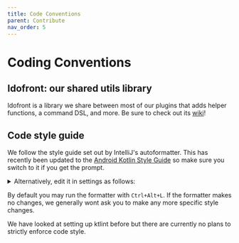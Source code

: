 ```yaml
---
title: Code Conventions
parent: Contribute
nav_order: 5
---
```


# Coding Conventions

## Idofront: our shared utils library

Idofront is a library we share between most of our plugins that adds helper functions, a command DSL, and more. Be sure to check out its [wiki](https://github.com/MineInAbyss/Idofront/wiki)!

## Code style guide

We follow the style guide set out by IntelliJ's autoformatter. This has recently been updated to the [Android Kotlin Style Guide](https://developer.android.com/kotlin/style-guide) so make sure you switch to it if you get the prompt.

<details>
  <summary>Alternatively, edit it in settings as follows:</summary>
  <img src="https://user-images.githubusercontent.com/16233018/115119043-6d144600-9f74-11eb-9ec2-59d1d5bcb42c.png" width="800">
</details>

By default you may run the formatter with `Ctrl+Alt+L`. If the formatter makes no changes, we generally wont ask you to make any more specific style changes.

We have looked at setting up ktlint before but there are currently no plans to strictly enforce code style.
